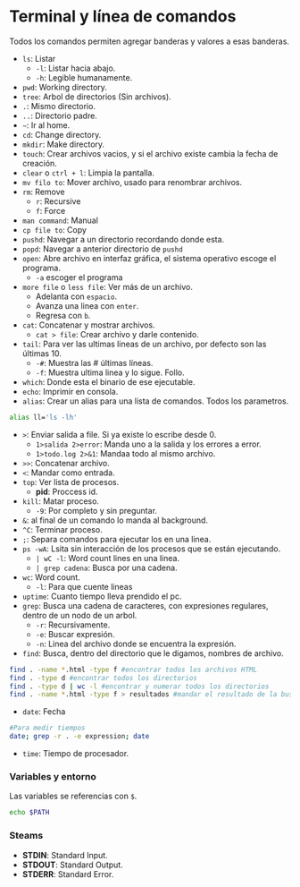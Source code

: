 # Terminal y línea de comandos
Todos los comandos permiten agregar banderas y valores a esas banderas.

- `ls`: Listar
    - `-l`: Listar hacia abajo.
    - `-h`: Legible humanamente.
- `pwd`: Working directory.
- `tree`: Arbol de directorios (Sin archivos).
- `.`: Mismo directorio.
- `..`: Directorio padre.
- `~`: Ir al home.
- `cd`: Change directory.
- `mkdir`: Make directory.
- `touch`: Crear archivos vacios, y si el archivo existe cambia la fecha de creación.
- `clear` o `ctrl + l`: Limpia la pantalla.
- `mv filo to`: Mover archivo, usado para renombrar archivos.
- `rm`: Remove
    - `r`: Recursive
    - `f`: Force
- `man command`: Manual
- `cp file to`: Copy
- `pushd`: Navegar a un directorio recordando donde esta.
- `popd`: Navegar a anterior directorio de `pushd`
- `open`: Abre archivo en interfaz gráfica, el sistema operativo escoge el programa.
    - `-a` escoger el programa
- `more file` o `less file`: Ver más de un archivo.
    - Adelanta con `espacio`.
    - Avanza una linea con `enter`.
    - Regresa con `b`.
- `cat`: Concatenar y mostrar archivos.
    - `cat > file`: Crear archivo y darle contenido.
- `tail`: Para ver las ultimas lineas de un archivo, por defecto son las últimas 10.
    - `-#`: Muestra las # últimas líneas.
    - `-f`: Muestra ultima linea y lo sigue. Follo.
- `which`: Donde esta el binario de ese ejecutable.
- `echo`: Imprimir en consola.
- `alias`: Crear un alias para una lista de comandos. Todos los parametros.
```bash
alias ll='ls -lh'
```
- `>`: Enviar salida a file. Si ya existe lo escribe desde 0.
    - `1>salida 2>error`: Manda uno a la salida y los errores a error.
    - `1>todo.log 2>&1`: Mandaa todo al mismo archivo.
- `>>`: Concatenar archivo.
- `<`: Mandar como entrada.
- `top`: Ver lista de procesos.
    - **pid**: Proccess id.
- `kill`: Matar proceso.
    - `-9`: Por completo y sin preguntar.
- `&`: al final de un comando lo manda al background. 
- `^C`: Terminar proceso.
- `;`: Separa comandos para ejecutar los en una linea.
- `ps -wA`: Lsita sin interacción de los procesos que se están ejecutando.
    - `| wC -l`: Word count lines en una linea.
    - `| grep cadena`: Busca por una cadena.
- `wc`: Word count.
    - `-l`: Para que cuente lineas
- `uptime`: Cuanto tiempo lleva prendido el pc.
- `grep`: Busca una cadena de caracteres, con expresiones regulares, dentro de un nodo de un arbol.
    - `-r`: Recursivamente.
    - `-e`: Buscar expresión.
    - `-n`: Linea del archivo donde se encuentra la expresión.
- `find`: Busca, dentro del directorio que le digamos, nombres de archivo.
```bash
find . -name *.html -type f #encontrar todos los archivos HTML
find . -type d #encontrar todos los directorios
find . -type d | wc -l #encontrar y numerar todos los directorios
find . -name *.html -type f > resultados #mandar el resultado de la busqueda a un archivo llamado resultados
```
- `date`: Fecha
```bash
#Para medir tiempos
date; grep -r . -e expression; date 
```
- `time`: Tiempo de procesador.

### Variables y entorno
Las variables se referencias con `$`.
```bash
echo $PATH
```

### Steams
- **STDIN**: Standard Input.
- **STDOUT**: Standard Output.
- **STDERR**: Standard Error.
